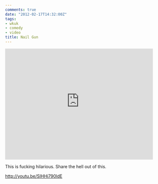 ```yaml
---
comments: true
date: "2012-02-17T14:32:00Z"
tags:
- wkuk
- comedy
- video
title: Nail Gun
---
```


<iframe width="480" height="360" src="https://www.youtube-nocookie.com/embed/SIHHi790ldE?rel=0" frameborder="0">  </iframe>

This is fucking hilarious. Share the hell out of this.

<http://youtu.be/SIHHi790ldE>
